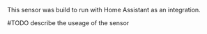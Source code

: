 This sensor was build to run with Home Assistant as an integration.

#TODO describe the useage of the sensor
